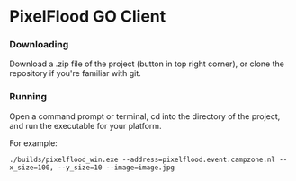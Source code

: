 # PixelFlood GO Client

### Downloading
Download a .zip file of the project (button in top right corner), or clone the repository if you're familiar with git.

### Running
Open a command prompt or terminal, cd into the directory of the project, and run the executable for your platform.

For example:

`./builds/pixelflood_win.exe --address=pixelflood.event.campzone.nl --x_size=100, --y_size=10 --image=image.jpg`